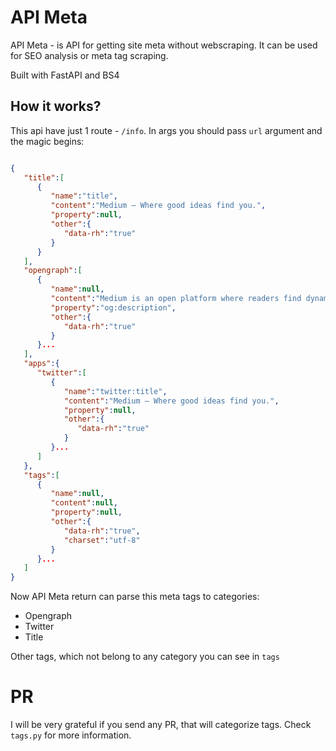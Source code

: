 # API Meta

API Meta - is API for getting site meta without webscraping. It can be used for SEO analysis or meta tag scraping.

Built with FastAPI and BS4

## How it works?

This api have just 1 route - `/info`. In args you should pass `url` argument and the magic begins:

```json

{
   "title":[
      {
         "name":"title",
         "content":"Medium – Where good ideas find you.",
         "property":null,
         "other":{
            "data-rh":"true"
         }
      }
   ],
   "opengraph":[
      {
         "name":null,
         "content":"Medium is an open platform where readers find dynamic thinking, and where expert and undiscovered voices can share their writing on any topic.",
         "property":"og:description",
         "other":{
            "data-rh":"true"
         }
      }...
   ],
   "apps":{
      "twitter":[
         {
            "name":"twitter:title",
            "content":"Medium – Where good ideas find you.",
            "property":null,
            "other":{
               "data-rh":"true"
            }
         }...
      ]
   },
   "tags":[
      {
         "name":null,
         "content":null,
         "property":null,
         "other":{
            "data-rh":"true",
            "charset":"utf-8"
         }
      }...
   ]
}
```

Now API Meta return can parse this meta tags to categories:
* Opengraph
* Twitter
* Title

Other tags, which not belong to any category you can see in `tags`

# PR

I will be very grateful if you send any PR, that will categorize tags. Check `tags.py` for more information.